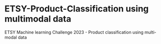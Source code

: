 # ETSY-Product-Classification using multimodal data
ETSY Machine learning Challenge 2023 - Product classification using multi-modal data
